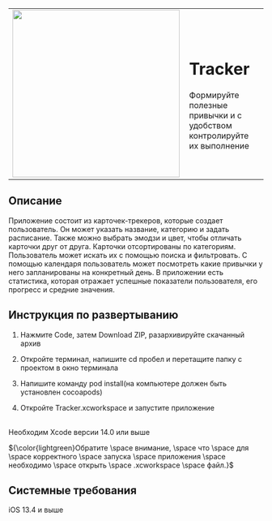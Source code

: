 
|     |      |
| --- | :--- |
| <img width="330" align="left" src="https://github.com/user-attachments/assets/8ccc7af4-fdee-4aa2-a390-0d37870ce4e7" /> | <h1>Tracker</h1>Формируйте полезные привычки и с удобством контролируйте их выполнение |

## Описание

Приложение состоит из карточек-трекеров, которые создает пользователь. Он может указать название, категорию и задать расписание. 
Также можно выбрать эмодзи и цвет, чтобы отличать карточки друг от друга. Карточки отсортированы по категориям. Пользователь может искать их с помощью поиска и фильтровать. С помощью календаря пользователь может посмотреть какие привычки у него запланированы на конкретный день. В приложении есть статистика, которая отражает успешные показатели пользователя, его прогресс и средние значения.

## Инструкция по развертыванию

1. Нажмите Code, затем Download ZIP, 
разархивируйте скачанный архив

2. Откройте терминал, напишите cd пробел и перетащите папку с проектом в окно терминала<br>

3. Напишите команду pod install(на компьютере должен быть установлен cocoapods)

4. Откройте Tracker.xcworkspace и запустите приложение

<br>
Необходим Xcode версии 14.0 или выше


${\color{lightgreen}Обратите \space внимание, \space что \space для \space корректного \space запуска \space приложения \space необходимо \space открыть \space .xcworkspace \space файл.}$


## Системные требования

iOS 13.4 и выше


